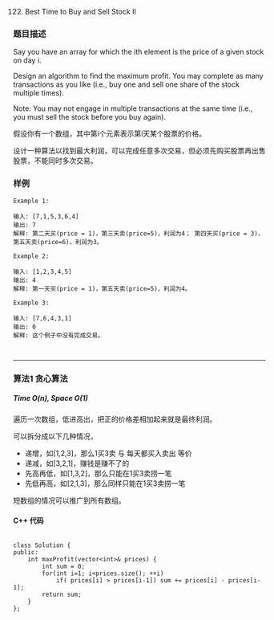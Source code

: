 122. Best Time to Buy and Sell Stock II

### 题目描述


Say you have an array for which the ith element is the price of a given stock on day i.

Design an algorithm to find the maximum profit. You may complete as many transactions as you like (i.e., buy one and sell one share of the stock multiple times).

Note: You may not engage in multiple transactions at the same time (i.e., you must sell the stock before you buy again).


假设你有一个数组，其中第i个元素表示第i天某个股票的价格。


设计一种算法以找到最大利润，可以完成任意多次交易，但必须先购买股票再出售股票，不能同时多次交易。





### 样例

```
Example 1:

输入: [7,1,5,3,6,4]
输出: 7
解释: 第二天买(price = 1)，第三天卖(price=5)，利润为4； 第四天买(price = 3)，第五天卖(price=6)，利润为3。

Example 2:

输入: [1,2,3,4,5]
输出: 4
解释: 第一天买(price = 1)，第五天卖(price=5)，利润为4。

Example 3:

输入: [7,6,4,3,1]
输出: 0
解释: 这个例子中没有完成交易。



```


----------

### 算法1 贪心算法
#####  Time $O(n)$, Space $O(1)$


遍历一次数组，低进高出，把正的价格差相加起来就是最终利润。 

可以拆分成以下几种情况，
- 递增，如[1,2,3]，那么1买3卖 与 每天都买入卖出 等价
- 递减，如[3,2,1]，赚钱是赚不了的
- 先高再低，如[1,3,2]，那么只能在1买3卖捞一笔
- 先低再高，如[2,1,3]，那么同样只能在1买3卖捞一笔

短数组的情况可以推广到所有数组。

#### C++ 代码
```

class Solution {
public:
    int maxProfit(vector<int>& prices) {
        int sum = 0;
        for(int i=1; i<prices.size(); ++i)
            if( prices[i] > prices[i-1]) sum += prices[i] - prices[i-1];
        return sum;
    }
};



```


